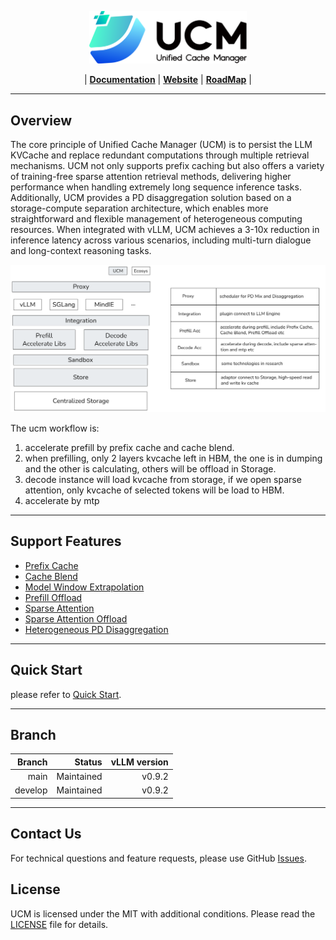 <p align="center">
  <picture>
    <source media="(prefers-color-scheme: dark)" srcset="docs/source/logos/UCM-dark.png">
    <img alt="UCM" src="docs/source/logos/UCM-light.png" width=50%>
  </picture>
</p>

<p align="center">
| <a href="docs/source/index.md"><b>Documentation</b></a> | <a href="https://modelengine-ai.net/#/ucm"><b>Website</b></a> | <a href="https://github.com/ModelEngine-Group/unified-cache-management/issues/78"><b>RoadMap</b></a> |
</p>

---

## Overview

The core principle of Unified Cache Manager (UCM) is to persist the LLM KVCache and replace redundant computations
through multiple retrieval mechanisms. UCM not only supports prefix caching but also offers a variety of training-free
sparse attention retrieval methods, delivering higher performance when handling extremely long sequence inference tasks.
Additionally, UCM provides a PD disaggregation solution based on a storage-compute separation architecture, which
enables more straightforward and flexible management of heterogeneous computing resources. When integrated with vLLM,
UCM achieves a 3-10x reduction in inference latency across various scenarios, including multi-turn dialogue and
long-context reasoning tasks.

![architecture.png](./docs/source/_static/images/architecture.png)

The ucm workflow is:

1. accelerate prefill by prefix cache and cache blend.
2. when prefilling, only 2 layers kvcache left in HBM, the one is in dumping and the other is calculating, others will be
   offload in Storage.
3. decode instance will load kvcache from storage, if we open sparse attention, only kvcache of selected tokens will be
   load to HBM.
4. accelerate by mtp

---

## Support Features
- [Prefix Cache]()
- [Cache Blend]()
- [Model Window Extrapolation]()
- [Prefill Offload]()
- [Sparse Attention]()
- [Sparse Attention Offload]()
- [Heterogeneous PD Disaggregation]()

---

## Quick Start

please refer to [Quick Start](./docs/source/getting-started/quick_start.md).

---

## Branch

| **Branch** |     Status | vLLM version | 
|-----------:|-----------:|-------------:|
|       main | Maintained |       v0.9.2 | 
|    develop | Maintained |       v0.9.2 |

---

## Contact Us
For technical questions and feature requests, please use GitHub [Issues](https://github.com/ModelEngine-Group/unified-cache-management/issues).

## License

UCM is licensed under the MIT with additional conditions. Please read the [LICENSE](./LICENSE) file for details.
